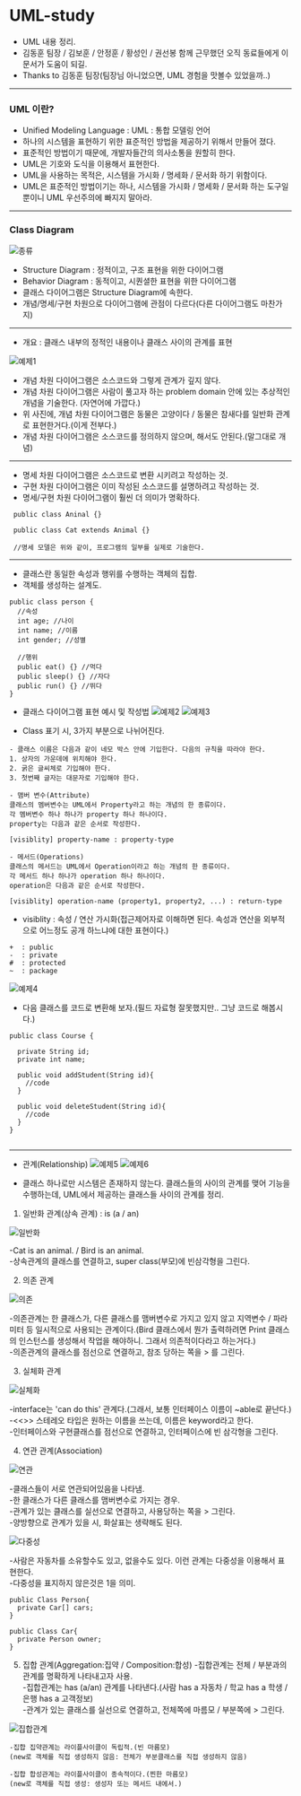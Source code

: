 # UML-study
- UML 내용 정리.
- 김동훈 팀장 / 김보훈 / 안정훈 / 황성인 / 권선봉 함께 근무했던 오직 동료들에게 이 문서가 도움이 되길.
- Thanks to 김동훈 팀장(팀장님 아니었으면, UML 경험을 맛볼수 있었을까..)

---

### UML 이란?
 - Unified Modeling Language : UML : 통합 모델링 언어
 - 하나의 시스템을 표현하기 위한 표준적인 방법을 제공하기 위해서 만들어 졌다.
 - 표준적인 방법이기 때문에, 개발자들간의 의사소통을 원할히 한다.
 - UML은 기호와 도식을 이용해서 표현한다.
 - UML을 사용하는 목적은, 시스템을 가시화 / 명세화 / 문서화 하기 위함이다.
 - UML은 표준적인 방법이기는 하나, 시스템을 가시화 / 명세화 / 문서화 하는 도구일 뿐이니 UML 우선주의에 빠지지 말아라.

---

### Class Diagram

![종류](./image/uml종류.png)

- Structure Diagram : 정적이고, 구조 표현을 위한 다이어그램
- Behavior Diagram : 동적이고, 시퀀셜한 표현을 위한 다이어그램
- 클래스 다이어그램은 Structure Diagram에 속한다.
- 개념/명세/구현 차원으로 다이어그램에 관점이 다르다(다른 다이어그램도 마찬가지)


---
- 개요 : 클래스 내부의 정적인 내용이나 클래스 사이의 관계를 표현

![예제1](./image/예제.png)

- 개념 차원 다이어그램은 소스코드와 그렇게 관계가 깊지 않다.
- 개념 차원 다이어그램은 사람이 풀고자 하는 problem domain 안에 있는 추상적인 개념을 기술한다. (자연어에 가깝다.)
- 위 사진에, 개념 차원 다이어그램은 동물은 고양이다 / 동물은 참새다를 일반화 관계로 표현한거다.(이게 전부다.)
- 개념 차원 다이어그램은 소스코드를 정의하지 않으며, 해서도 안된다.(말그대로 개념)



---
- 명세 차원 다이어그램은 소스코드로 변환 시키려고 작성하는 것.
- 구현 차원 다이어그램은 이미 작성된 소스코드를 설명하려고 작성하는 것.
- 명세/구현 차원 다이어그램이 훨씬 더 의미가 명확하다.
```
 public class Aninal {}

 public class Cat extends Animal {}

 //명세 모델은 위와 같이, 프로그램의 일부를 실제로 기술한다.
```

---
- 클래스란 동일한 속성과 행위를 수행하는 객체의 집합.
- 객체를 생성하는 설계도.
```
public class person {
  //속성
  int age; //나이
  int name; //이름
  int gender; //성별

  //행위
  public eat() {} //먹다
  public sleep() {} //자다
  public run() {} //뛰다
}
```

- 클래스 다이어그램 표현 예시 및 작성법
![예제2](./image/예시2.PNG)
![예제3](./image/예시3.png)

- Class 표기 시, 3가지 부분으로 나뉘어진다.

```
- 클래스 이름은 다음과 같이 네모 박스 안에 기입한다. 다음의 규칙을 따라야 한다.
1. 상자의 가운데에 위치해야 한다.
2. 굵은 글씨체로 기입해야 한다.
3. 첫번째 글자는 대문자로 기입해야 한다.

- 맴버 변수(Attribute)
클래스의 멤버변수는 UML에서 Property라고 하는 개념의 한 종류이다.
각 멤버변수 하나 하나가 property 하나 하나이다.
property는 다음과 같은 순서로 작성한다.

[visiblity] property-name : property-type

- 메서드(Operations)
클래스의 메서드는 UML에서 Operation이라고 하는 개념의 한 종류이다.
각 메서드 하나 하나가 operation 하나 하나이다.
operation은 다음과 같은 순서로 작성한다.

[visiblity] operation-name (property1, property2, ...) : return-type
```

- visiblity : 속성 / 연산 가시화(접근제어자로 이해하면 된다. 속성과 연산을 외부적으로 어느정도 공개 하느냐에 대한 표현이다.)

```
+  : public
-  : private
#  : protected
~  : package
```

![예제4](./image/예시4.PNG)

- 다음 클래스를 코드로 변환해 보자.(필드 자료형 잘못했지만.. 그냥 코드로 해봅시다.)

```
public class Course {

  private String id;
  private int name;

  public void addStudent(String id){
    //code
  }

  public void deleteStudent(String id){
    //code
  }
}


```

---

- 관계(Relationship)
![예제5](./image/관계.png)
![예제6](./image/관계2.PNG)

- 클래스 하나로만 시스템은 존재하지 않는다. 클래스들의 사이의 관계를 맺어 기능을 수행하는데, UML에서 제공하는 클래스들 사이의 관계를 정리.

 1. 일반화 관계(상속 관계) : is (a / an)
 
 ![일반화](./image/일반화.PNG)
 
 -Cat is an animal. / Bird is an animal.<br>
 -상속관계의 클래스를 연결하고, super class(부모)에 빈삼각형을 그린다.<br>

 2. 의존 관계
 
 ![의존](./image/의존성.PNG)
 
 -의존관계는 한 클래스가, 다른 클래스를 맴버변수로 가지고 있지 않고 지역변수 / 파라미터 등 일시적으로 사용되는 관계이다.(Bird 클래스에서 뭔가 출력하려면 Print 클래스의 인스턴스를 생성해서 작업을 해야하니. 그래서 의존적이다라고 하는거다.)<br>
 -의존관계의 클래스를 점선으로 연결하고, 참조 당하는 쪽을 > 를 그린다.<br>

 3. 실체화 관계
 
 ![실체화](./image/실체화.PNG)
 
 -interface는 'can do this' 관계다.(그래서, 보통 인터페이스 이름이 ~able로 끝난다.)<br>
 -<<>> 스테레오 타입은 원하는 이름을 쓰는데, 이름은 keyword라고 한다.<br>
 -인터페이스와 구현클래스를 점선으로 연결하고, 인터페이스에 빈 삼각형을 그린다.<br>

 4. 연관 관계(Association)
 
 ![연관](./image/연관관계.PNG)
 
 -클래스들이 서로 연관되어있음을 나타냄.<br>
 -한 클래스가 다른 클래스를 맴버변수로 가지는 경우.<br>
 -관계가 있는 클래스를 실선으로 연결하고, 사용당하는 쪽을 > 그린다.<br>
 -양방향으로 관계가 있을 시, 화살표는 생략해도 된다.<br>
 
 ![다중성](./image/다중성.PNG)
 
 -사람은 자동차를 소유할수도 있고, 없을수도 있다. 이런 관계는 다중성을 이용해서 표현한다.<br>
 -다중성을 표지하지 않은것은 1을 의미.<br>

 ```
 public Class Person{
   private Car[] cars;
 }

 public Class Car{
   private Person owner;
 }

 ```

 5. 집합 관계(Aggregation:집약 / Composition:합성)
 -집합관계는 전체 / 부분과의 관계를 명확하게 나타내고자 사용.<br>
 -집합관계는 has (a/an) 관계를 나타낸다.(사람 has a 자동차 / 학교 has a 학생 / 은행 has a 고객정보)<br>
 -관계가 있는 클래스를 실선으로 연결하고, 전체쪽에 마름모 / 부분쪽에 > 그린다.<br>
 
 ![집합관계](./image/집합관계.PNG)

 ```
 -집합 집약관계는 라이플사이클이 독립적.(빈 마름모)
 (new로 객체를 직접 생성하지 않음: 전체가 부분클래스를 직접 생성하지 않음)

 -집합 합성관계는 라이플사이클이 종속적이다.(찐한 마름모)
 (new로 객체를 직접 생성: 생성자 또는 메서드 내에서.)
 ```
